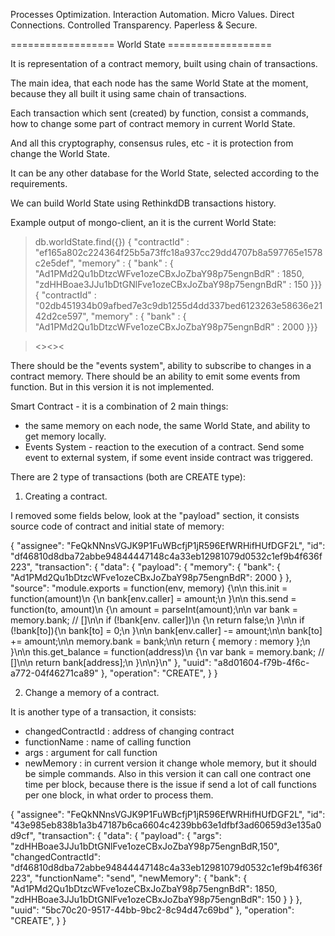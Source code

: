 
Processes Optimization. Interaction Automation. Micro Values. Direct Connections. Controlled Transparency. Paperless & Secure.

================== World State ==================

It is representation of a contract memory, built using chain of transactions.

The main idea, that each node has the same World State at the moment, because they all built it using same chain of transactions.

Each transaction which sent (created) by function, consist a commands, how to change some part of contract memory in current World State.

And all this cryptography, consensus rules, etc - it is protection from change the World State.

It can be any other database for the World State, selected according to the requirements.

We can build World State using RethinkdDB transactions history.

Example output of mongo-client, an it is the current World State:

> db.worldState.find({})
{ "contractId" : "ef165a802c224364f25b5a73ffc18a937cc29dd4707b8a597765e1578c2e5def",
  "memory" : {
    "bank" : {
      "Ad1PMd2Qu1bDtzcWFve1ozeCBxJoZbaY98p75engnBdR" : 1850,
      "zdHHBoae3JJu1bDtGNlFve1ozeCBxJoZbaY98p75engnBdR" : 150
}}}
{ "contractId" : "02db451934b09afbed7e3c9db1255d4dd337bed6123263e58636e2142d2ce597",
  "memory" : {
    "bank" : {
      "Ad1PMd2Qu1bDtzcWFve1ozeCBxJoZbaY98p75engnBdR" : 2000
}}}

><><><

There should be the "events system", ability to subscribe to changes in a contract memory.
There should be an ability to emit some events from function. But in this version it is not implemented.

Smart Contract - it is a combination of 2 main things:
- the same memory on each node, the same World State, and ability to get memory locally.
- Events System - reaction to the execution of a contract. Send some event to external system, if some event inside contract was triggered.

There are 2 type of transactions (both are CREATE type):

1) Creating a contract.

I removed some fields below, look at the "payload" section, it consists source code of contract and initial state of memory:

{
  "assignee": "FeQkNNnsVGJK9P1FuWBcfjP1jR596EfWRHifHUfDGF2L",
  "id": "df46810d8dba72abbe94844447148c4a33eb12981079d0532c1ef9b4f636f223",
  "transaction": {
    "data": {
      "payload": {
        "memory": {
          "bank": {
            "Ad1PMd2Qu1bDtzcWFve1ozeCBxJoZbaY98p75engnBdR": 2000
          }
        },
        "source": "module.exports = function(env, memory) {\n\n  this.init = function(amount)\n  {\n    bank[env.caller] = amount;\n  }\n\n  this.send = function(to, amount)\n  {\n    amount = parseInt(amount);\n\n    var bank = memory.bank; // []\n\n    if (!bank[env.
caller])\n    {\n      return false;\n    }\n\n    if (!bank[to]){\n      bank[to] = 0;\n    }\n\n    bank[env.caller] -= amount;\n\n    bank[to] += amount;\n\n    memory.bank = bank;\n\n    return { memory : memory };\n  }\n\n  this.get_balance = function(address)\n
{\n    var bank = memory.bank; // []\n\n    return bank[address];\n  }\n\n}\n"
      },
      "uuid": "a8d01604-f79b-4f6c-a772-04f46271ca89"
    },
    "operation": "CREATE",
  }
}


2) Change a memory of a contract.

It is another type of a  transaction, it consists:

- changedContractId : address of changing contract
- functionName : name of calling function
- args : argument for call function
- newMemory : in current version it change whole memory, but it should be simple commands.
Also in this version it can call one contract one time per block, because there is the issue if send a lot of call functions per one block, in what order to process them.

{
  "assignee": "FeQkNNnsVGJK9P1FuWBcfjP1jR596EfWRHifHUfDGF2L",
  "id": "43e985eb838b1a3b47187b6ca6604c4239bb63e1dfbf3ad60659d3e135a0d9cf",
  "transaction": {
    "data": {
      "payload": {
        "args": "zdHHBoae3JJu1bDtGNlFve1ozeCBxJoZbaY98p75engnBdR,150",
        "changedContractId": "df46810d8dba72abbe94844447148c4a33eb12981079d0532c1ef9b4f636f223",
        "functionName": "send",
        "newMemory": {
          "bank": {
            "Ad1PMd2Qu1bDtzcWFve1ozeCBxJoZbaY98p75engnBdR": 1850,
            "zdHHBoae3JJu1bDtGNlFve1ozeCBxJoZbaY98p75engnBdR": 150
          }
        }
      },
      "uuid": "5bc70c20-9517-44bb-9bc2-8c94d47c69bd"
    },
    "operation": "CREATE",
  }
}



